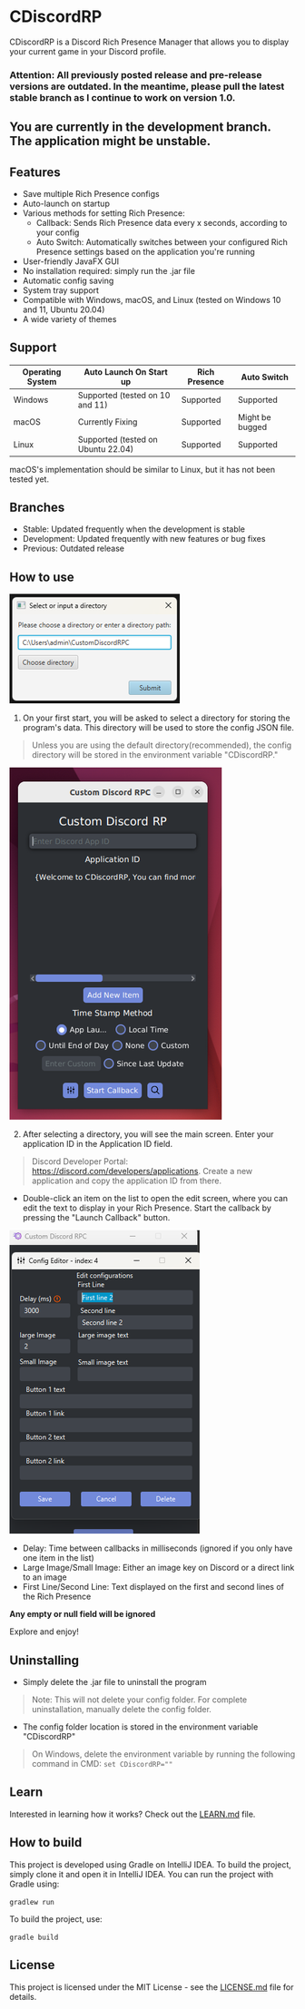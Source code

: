 # CDiscordRP

CDiscordRP is a Discord Rich Presence Manager that allows you to display your current game in your Discord profile.

### Attention: All previously posted release and pre-release versions are outdated. In the meantime, please pull the latest stable branch as I continue to work on version 1.0.

## You are currently in the development branch. The application might be unstable.

## Features

- Save multiple Rich Presence configs
- Auto-launch on startup
- Various methods for setting Rich Presence:
    - Callback: Sends Rich Presence data every x seconds, according to your config
    - Auto Switch: Automatically switches between your configured Rich Presence settings based on the application you're running
- User-friendly JavaFX GUI
- No installation required: simply run the .jar file
- Automatic config saving
- System tray support
- Compatible with Windows, macOS, and Linux (tested on Windows 10 and 11, Ubuntu 20.04)
- A wide variety of themes

## Support

| Operating System | Auto Launch On Start up            | Rich Presence | Auto Switch     |
|------------------|------------------------------------|---------------|-----------------|
| Windows          | Supported (tested on 10 and 11)    | Supported     | Supported       |
| macOS            | Currently Fixing                   | Supported     | Might be bugged |
| Linux            | Supported (tested on Ubuntu 22.04) | Supported     | Supported       |

macOS's implementation should be similar to Linux, but it has not been tested yet.

## Branches

- Stable: Updated frequently when the development is stable
- Development: Updated frequently with new features or bug fixes
- Previous: Outdated release

## How to use

![Directory Manager](DirecotryManager.png)

1. On your first start, you will be asked to select a directory for storing the program's data. This directory will be used to store the config JSON file.

> Unless you are using the default directory(recommended), the config directory will be stored in the environment variable "CDiscordRP."

![Main Screen](MainScreen.png)

2. After selecting a directory, you will see the main screen. Enter your application ID in the Application ID field.

> Discord Developer Portal: https://discord.com/developers/applications. Create a new application and copy the application ID from there.

- Double-click an item on the list to open the edit screen, where you can edit the text to display in your Rich Presence. Start the callback by pressing the "Launch Callback" button.

![Edit Screen](EditScreen.png)

- Delay: Time between callbacks in milliseconds (ignored if you only have one item in the list)
- Large Image/Small Image: Either an image key on Discord or a direct link to an image
- First Line/Second Line: Text displayed on the first and second lines of the Rich Presence

**Any empty or null field will be ignored**

Explore and enjoy!

## Uninstalling

- Simply delete the .jar file to uninstall the program

> Note: This will not delete your config folder. For complete uninstallation, manually delete the config folder.

- The config folder location is stored in the environment variable "CDiscordRP"
> On Windows, delete the environment variable by running the following command in CMD:
> `set CDiscordRP=""`

## Learn

Interested in learning how it works? Check out the [LEARN.md](LEARN.md) file.

## How to build

This project is developed using Gradle on IntelliJ IDEA.
To build the project, simply clone it and open it in IntelliJ IDEA.
You can run the project with Gradle using:

```gradlew run```

To build the project, use:

```gradle build```

## License

This project is licensed under the MIT License - see the [LICENSE.md](LICENSE.md) file for details.